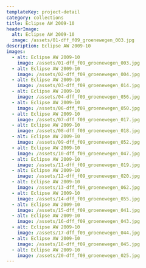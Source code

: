 ```yaml
---
templateKey: project-detail
category: collections
title: Eclipse AW 2009-10
headerImage:
  alt: Eclipse AW 2009-10
  image: /assets/01-dff_f09_groenewegen_003.jpg
description: Eclipse AW 2009-10
images:
  - alt: Eclipse AW 2009-10
    image: /assets/01-dff_f09_groenewegen_003.jpg
  - alt: Eclipse AW 2009-10
    image: /assets/02-dff_f09_groenewegen_004.jpg
  - alt: Eclipse AW 2009-10
    image: /assets/03-dff_f09_groenewegen_014.jpg
  - alt: Eclipse AW 2009-10
    image: /assets/04-dff_f09_groenewegen_056.jpg
  - alt: Eclipse AW 2009-10
    image: /assets/06-dff_f09_groenewegen_050.jpg
  - alt: Eclipse AW 2009-10
    image: /assets/07-dff_f09_groenewegen_017.jpg
  - alt: Eclipse AW 2009-10
    image: /assets/08-dff_f09_groenewegen_018.jpg
  - alt: Eclipse AW 2009-10
    image: /assets/09-dff_f09_groenewegen_052.jpg
  - alt: Eclipse AW 2009-10
    image: /assets/10-dff_f09_groenewegen_047.jpg
  - alt: Eclipse AW 2009-10
    image: /assets/11-dff_f09_groenewegen_019.jpg
  - alt: Eclipse AW 2009-10
    image: /assets/12-dff_f09_groenewegen_020.jpg
  - alt: Eclipse AW 2009-10
    image: /assets/13-dff_f09_groenewegen_062.jpg
  - alt: Eclipse AW 2009-10
    image: /assets/14-dff_f09_groenewegen_055.jpg
  - alt: Eclipse AW 2009-10
    image: /assets/15-dff_f09_groenewegen_041.jpg
  - alt: Eclipse AW 2009-10
    image: /assets/16-dff_f09_groenewegen_043.jpg
  - alt: Eclipse AW 2009-10
    image: /assets/17-dff_f09_groenewegen_044.jpg
  - alt: Eclipse AW 2009-10
    image: /assets/18-dff_f09_groenewegen_045.jpg
  - alt: Eclipse AW 2009-10
    image: /assets/20-dff_f09_groenewegen_025.jpg
---
```


